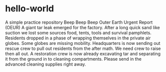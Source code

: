 # hello-world
A simple practice repository
Beep Beep Beep
Outer Earth Urgent Report (OEUR)
A giant tar leak emerged for the factory.
After a long quick sand like suction we lost some sources food, tents, tools and survival pamphlets.
Residents dropped in a phase of wrapping themselves in the private air globes. 
Some globes are missing mobility. 
Headquarters is now sending out rescue crew to pull out residents from the after math.
We need crew to raise then all out.
A restoration crew is now already excavating tar and separating it from the ground in to cleaning compartments.
Please send in the advanced cleaning supplies right away.
